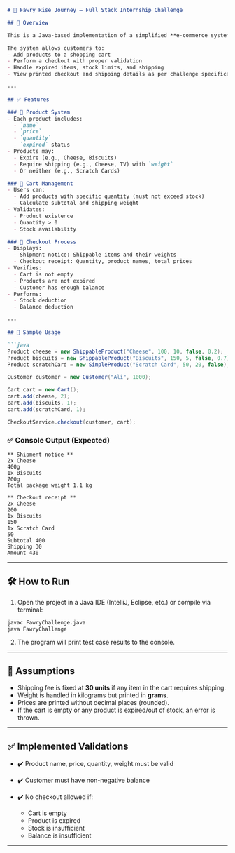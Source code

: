 

````markdown
# 🛒 Fawry Rise Journey – Full Stack Internship Challenge

## 📌 Overview

This is a Java-based implementation of a simplified **e-commerce system** developed for the **Fawry Rise Journey – Full Stack Development Internship Challenge**.

The system allows customers to:
- Add products to a shopping cart
- Perform a checkout with proper validation
- Handle expired items, stock limits, and shipping
- View printed checkout and shipping details as per challenge specification

---

## ✅ Features

### 🔸 Product System
- Each product includes:
  - `name`
  - `price`
  - `quantity`
  - `expired` status
- Products may:
  - Expire (e.g., Cheese, Biscuits)
  - Require shipping (e.g., Cheese, TV) with `weight`
  - Or neither (e.g., Scratch Cards)

### 🔸 Cart Management
- Users can:
  - Add products with specific quantity (must not exceed stock)
  - Calculate subtotal and shipping weight
- Validates:
  - Product existence
  - Quantity > 0
  - Stock availability

### 🔸 Checkout Process
- Displays:
  - Shipment notice: Shippable items and their weights
  - Checkout receipt: Quantity, product names, total prices
- Verifies:
  - Cart is not empty
  - Products are not expired
  - Customer has enough balance
- Performs:
  - Stock deduction
  - Balance deduction

---

## 🧪 Sample Usage

```java
Product cheese = new ShippableProduct("Cheese", 100, 10, false, 0.2);
Product biscuits = new ShippableProduct("Biscuits", 150, 5, false, 0.7);
Product scratchCard = new SimpleProduct("Scratch Card", 50, 20, false);

Customer customer = new Customer("Ali", 1000);

Cart cart = new Cart();
cart.add(cheese, 2);
cart.add(biscuits, 1);
cart.add(scratchCard, 1);

CheckoutService.checkout(customer, cart);
````

### ✅ Console Output (Expected)

```
** Shipment notice **
2x Cheese        
400g
1x Biscuits      
700g
Total package weight 1.1 kg

** Checkout receipt **
2x Cheese        
200
1x Biscuits      
150
1x Scratch Card  
50
Subtotal 400
Shipping 30
Amount 430
```

---


## 🛠️ How to Run

1. Open the project in a Java IDE (IntelliJ, Eclipse, etc.) or compile via terminal:

```bash
javac FawryChallenge.java
java FawryChallenge
```

2. The program will print test case results to the console.

---

## 🔐 Assumptions

* Shipping fee is fixed at **30 units** if any item in the cart requires shipping.
* Weight is handled in kilograms but printed in **grams**.
* Prices are printed without decimal places (rounded).
* If the cart is empty or any product is expired/out of stock, an error is thrown.

---

## ✅ Implemented Validations

* ✔️ Product name, price, quantity, weight must be valid
* ✔️ Customer must have non-negative balance
* ✔️ No checkout allowed if:

  * Cart is empty
  * Product is expired
  * Stock is insufficient
  * Balance is insufficient

---


